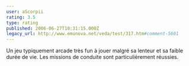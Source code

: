 ```yaml
---
user: aScorpii
rating: 3.5
type: rating
published: 2006-06-27T10:31:15.000Z
legacy_url: http://www.emunova.net/veda/test/317.htm#comment-5601
---
```

Un jeu typiquement arcade très fun à jouer malgré sa lenteur et sa faible durée de vie. Les missions de conduite sont particulièrement réussies.